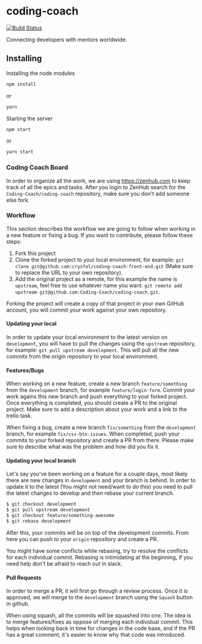 # coding-coach
[![Build Status](https://travis-ci.org/coding-coach/coding-coach.svg?branch=development)](https://travis-ci.org/coding-coach/coding-coach)

Connecting developers with mentors worldwide.

## Installing

Installing the node modules

```bash
npm install
```

or

```bash
yarn
```

Starting the server

```bash
npm start
```

or

```bash
yarn start
```

### Coding Coach Board

In order to organize all the work, we are using https://zenhub.com to keep track of all the epics and tasks. After you login to ZenHub search for the `Coding-Coach/coding-coach` repository, make sure you don't add someone else fork.

### Workflow

This section describes the workflow we are going to follow when working in a new feature or fixing a bug. If you want to contribute, please follow these steps:

1. Fork this project
2. Clone the forked project to your local environment, for example: `git clone git@github.com:crysfel/coding-coach-front-end.git` (Make sure to replace the URL to your own repository).
3. Add the original project as a remote, for this example the name is `upstream`, feel free to use whatever name you want. `git remote add upstream git@github.com:Coding-Coach/coding-coach.git`.

Forking the project will create a copy of that project in your own GitHub account, you will commit your work against your own repository.

#### Updating your local

In order to update your local environment to the latest version on `development`, you will have to pull the changes using the `upstream` repository, for example: `git pull upstream development`. This will pull all the new commits from the origin repository to your local environment.

#### Features/Bugs

When working on a new feature, create a new branch `feature/something` from the `development` branch, for example `feature/login-form`. Commit your work agains this new branch and push everything to your forked project. Once everything is completed, you should create a PR to the original project. Make sure to add a description about your work and a link to the trello task.

When fixing a bug, create a new branch `fix/something` from the `development` branch, for example `fix/css-btn-issues`. When completed, push your commits to your forked repository and create a PR from there. Please make sure to describe what was the problem and how did you fix it.

#### Updating your local branch

Let's say you've been working on a feature for a couple days, most likely there are new changes in `development` and your branch is behind. In order to update it to the latest (You might not need/want to do this) you need to pull the latest changes to develop and then rebase your current branch.

```bash
$ git checkout development
$ git pull upstream development
$ git checkout feature/something-awesome
$ git rebase development
```

After this, your commits will be on top of the development commits. From here you can push to your `origin` repository and create a PR.

You might have some conflicts while rebasing, try to resolve the conflicts for each individual commit. Rebasing is intimidating at the beginning, if you need help don't be afraid to reach out in slack.

#### Pull Requests

In order to merge a PR, it will first go through a review process. Once it is approved, we will merge to the `development` branch using the `Squash` button in github.

When using squash, all the commits will be squashed into one. The idea is to merge features/fixes as oppose of merging each individual commit. This helps when looking back in time for changes in the code base, and if the PR has a great comment, it's easier to know why that code was introduced.

